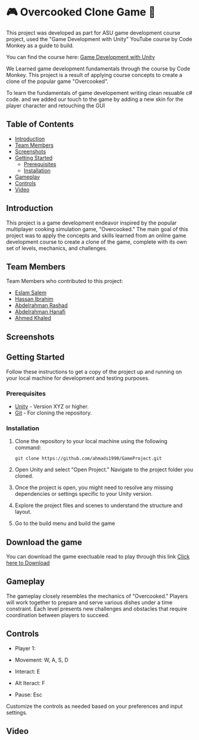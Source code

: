# 🎮 Overcooked Clone Game 🍔

This project was developed as part for ASU game development course project, used the "Game Development with Unity" YouTube course by Code Monkey as a guide to build.

You can find the course here: [Game Development with Unity](https://www.youtube.com/watch?v=AmGSEH7QcDg&ab_channel=CodeMonkey)

We Learned game development fundamentals through the course by Code Monkey. This project is a result of applying course concepts to create a clone of the popular game "Overcooked".

To learn the fundamentals of game developement writing clean resuable c# code.
and we added our touch to the game by adding a new skin for the player character and retouching the GUI

## Table of Contents

- [Introduction](#introduction)
- [Team Members](#team-members)
- [Screenshots](#screenshots)
- [Getting Started](#getting-started)
  - [Prerequisites](#prerequisites)
  - [Installation](#installation)
- [Gameplay](#gameplay)
- [Controls](#controls)
- [Video](#video)

## Introduction

This project is a game development endeavor inspired by the popular multiplayer cooking simulation game, "Overcooked." The main goal of this project was to apply the concepts and skills learned from an online game development course to create a clone of the game, complete with its own set of levels, mechanics, and challenges.

## Team Members

Team Members who contributed to this project:

- [Eslam Salem](#)
- [Hassan Ibrahim](https://github.com/hasan00gad148)
- [Abdelrahman Rashad](https://github.com/Abdelrahman-Rashad)
- [Abdelrahman Hanafi](https://github.com/AbdelrahmanHanafi10)
- [Ahmed Khaled](https://github.com/ahmads1990)

## Screenshots

<!--To do -->

## Getting Started

Follow these instructions to get a copy of the project up and running on your local machine for development and testing purposes.

### Prerequisites

- [Unity](https://unity.com/) - Version XYZ or higher.
- [Git](https://git-scm.com/) - For cloning the repository.

### Installation

1.  Clone the repository to your local machine using the following command:

        git clone https://github.com/ahmads1990/GameProject.git

2.  Open Unity and select "Open Project." Navigate to the project folder you cloned.

3.  Once the project is open, you might need to resolve any missing dependencies or settings specific to your Unity version.

4.  Explore the project files and scenes to understand the structure and layout.

5.  Go to the build menu and build the game

## Download the game

You can download the game exectuable read to play through this link [Click here to Download](https://drive.google.com/file/d/1tKEc8XXYWqLeGwjujgTH_jiseDFTemmX/view?usp=sharing)

## Gameplay

The gameplay closely resembles the mechanics of "Overcooked." Players will work together to prepare and serve various dishes under a time constraint. Each level presents new challenges and obstacles that require coordination between players to succeed.

## Controls

- Player 1:
- Movement: W, A, S, D
- Interact: E
- Alt Iteract: F

- Pause: Esc

Customize the controls as needed based on your preferences and input settings.

## Video
